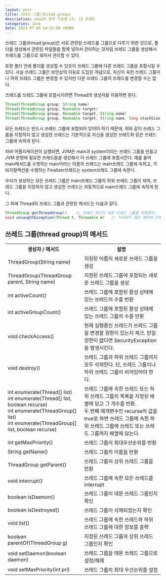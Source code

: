 ```yaml
---
layout: post
title: 쓰레드 그룹(thread group)
description: Java의 정석 기초편 ch. 13 쓰레드
categories: Java
date: 2023-07-05 14:32:00 +0900
---
```

쓰레드 그룹(thread group)은 서로 관련된 쓰레드를 그룹으로 다루기 위한 것으로, 폴더를 생성해서 관련된 파일들을 함께 넣어서 관리하는 것처럼 쓰레드 그룹을 생성해서 쓰레드를 그룹으로 묶어서 관리할 수 있다.

또한 폴더 안에 폴더를 생성할 수 있듯이 쓰레드 그룹에 다른 쓰레드 그룹을 포함시킬 수 있다. 사실 쓰레드 그룹은 보안상의 이유로 도입된 개념으로, 자신이 속한 쓰레드 그룹이나 하위 쓰레드 그룹은 변경할 수 있지만 다른 쓰레드 그룹의 쓰레드를 변경할 수는 없다.

쓰레드를 쓰레드 그룹에 포함시키려면 Thread의 생성자를 이용하면 된다.

```java
Thread(ThreadGroup group, String name)
Thread(ThreadGroup group, Runnable target)
Thread(ThreadGroup group, Runnable target, String name)
Thread(ThreadGroup group, Runnable target, String name, long stackSize)
```

모든 쓰레드는 반드시 쓰레드 그룹에 포함되어 있어야 하기 때문에, 위와 같이 쓰레드 그룹을 지정하지 않고 생성한 쓰레드는 기본적으로 자신을 생성한 쓰레드와 같은 쓰레드 그룹에 속하게 된다.

자바 어플리케이션이 실행되면, JVM은 main과 system이라는 쓰레드 그룹을 만들고 JVM 운영에 필요한 쓰레드들을 생성해서 이 쓰레드 그룹에 포함시킨다. 예를 들어 main메서드를 수행하는 main이라는 이름의 쓰레드는 main쓰레드 그룹에 속하고, 가비지컬렉션을 수행하는 Finalizer쓰레드는 system쓰레드 그룹에 속한다. 

우리가 생성하는 모든 쓰레드 그룹은 main쓰레드 그룹의 하위 쓰레드 그룹이 되며, 쓰레드 그룹을 지정하지 않고 생성한 쓰레드는 자동적으로 main쓰레드 그룹에 속하게 된다.

그 외에 Thread의 쓰레드 그룹과 관련된 메서드는 다음과 같다.

```java
ThreadGroup getThreadGroup()    // 쓰레드 자신이 속한 쓰레드 그룹을 반환한다.
void uncaughtException(Thread t, Throwable e)   // 처리되지 않은 예외에 의해 쓰레드 그룹의 쓰레드가 실행이 종료되었을 때, JVM에 의해 이 메서드가 자동적으로 호출된다.
```


## 쓰레드 그룹(thread group)의 메서드

<table>
    <tr>
        <th>생성자 / 메서드</th>
        <th>설명</th>
    </tr>
    <tr>
        <td>ThreadGroup(String name)</td>
        <td>지정된 이름의 새로운 쓰레드 그룹을 생성</td>
    </tr>
    <tr>
        <td>ThreadGroup(ThreadGroup parent, String name)</td>
        <td>지정된 쓰레드 그룹에 포함되는 새로운 쓰레드 그룹을 생성</td>
    </tr>
    <tr>
        <td>int activeCount()</td>
        <td>쓰레드 그룹에 포함된 활성 상태에 있는 쓰레드의 수를 반환</td>
    </tr>
    <tr>
        <td>int activeGroupCount()</td>
        <td>쓰레드 그룹에 포함된 활성 상태에 있는 쓰레드 그룹의 수를 반환</td>
    </tr>
    <tr>
        <td>void checkAccess()</td>
        <td>현재 실행중인 쓰레드가 쓰레드 그룹을 변경할 권한이 있는지 체크. 만일 권한이 없다면 SecurityException을 발생시킨다.</td>
    </tr>
    <tr>
        <td>void destroy()</td>
        <td>쓰레드 그룹과 하위 쓰레드 그룹까지 모두 삭제한다. 단, 쓰레드 그룹이나 하위 쓰레드 그룹이 비어있어야 한다.</td>
    </tr>
    <tr>
        <td>int enumerate(Thread[] list)<br>int enumerate(Thread[] list, boolean recurse)<br>int enumerate(ThreadGroup[] list)<br>int enumerate(ThreadGroup[] list, boolean recurse)</td>
        <td>쓰레드 그룹에 속한 쓰레드 또는 하위 쓰레드 그룹의 목록을 지정된 배열에 담고 그 개수를 반환.<br>두 번째 매개변수인 recurse의 값을 true로 하면 쓰레드 그룹에 속한 하위 쓰레드 그룹에 쓰레드 또는 쓰레드 그룹까지 배열에 담는다.</td>
    </tr>
    <tr>
        <td>int getMaxPriority()</td>
        <td>쓰레드 그룹의 최대우선순위를 반환</td>
    </tr>
    <tr>
        <td>String getName()</td>
        <td>쓰레드 그룹의 이름을 반환</td>
    </tr>
    <tr>
        <td>ThreadGroup getParent()</td>
        <td>쓰레드 그룹의 상위 쓰레드 그룹을 반환</td>
    </tr>
    <tr>
        <td>void interrupt()</td>
        <td>쓰레드 그룹에 속한 모든 쓰레드를 interrupt</td>
    </tr>
    <tr>
        <td>boolean isDaemon()</td>
        <td>쓰레드 그룹이 데몬 쓰레드 그룹인지 확인</td>
    </tr>
    <tr>
        <td>boolean isDestroyed()</td>
        <td>쓰레드 그룹이 삭제되었는지 확인</td>
    </tr>
    <tr>
        <td>void list()</td>
        <td>쓰레드 그룹에 속한 쓰레드와 하위 쓰레드 그룹에 대한 정보를 출력</td>
    </tr>
    <tr>
        <td>boolean parentOf(ThreadGroup g)</td>
        <td>지정된 쓰레드 그룹의 상위 쓰레드 그룹인지 확인</td>
    </tr>
    <tr>
        <td>void setDaemon(boolean daemon)</td>
        <td>쓰레드 그룹을 데몬 쓰레드 그룹으로 설정/해제</td>
    </tr>
    <tr>
        <td>void setMaxPriority(int pri)</td>
        <td>쓰레드 그룹의 최대 우선순위를 설정</td>
    </tr>
</table>
